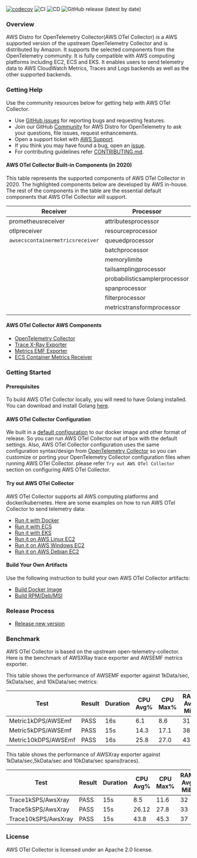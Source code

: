 [![codecov](https://codecov.io/gh/aws-observability/aws-otel-collector/branch/main/graph/badge.svg)](https://codecov.io/gh/aws-observability/aws-otel-collector)
![CI](https://github.com/aws-observability/aws-otel-collector/workflows/CI/badge.svg)
![CD](https://github.com/aws-observability/aws-otel-collector/workflows/CD/badge.svg)
![GitHub release (latest by date)](https://img.shields.io/github/v/release/aws-observability/aws-otel-collector)


### Overview

AWS Distro for OpenTelemetry Collector(AWS OTel Collector) is a AWS supported version of the upstream OpenTelemetry Collector and is distributed by Amazon. It supports the selected components from the OpenTelemetry community. It is fully compatible with AWS computing platforms including EC2, ECS and EKS. It enables users to send telemetry data to AWS CloudWatch Metrics, Traces and Logs backends as well as the other supported backends.

### Getting Help

Use the community resources below for getting help with AWS OTel Collector.
* Use [GitHub issues](https://github.com/aws-observability/aws-otel-collector/issues) for reporting bugs and requesting features.
* Join our GitHub [Community](https://github.com/aws-observability/aws-otel-community) for AWS Distro for OpenTelemetry to ask your questions, file issues, request enhancements.
* Open a support ticket with [AWS Support](http://docs.aws.amazon.com/awssupport/latest/user/getting-started.html).
* If you think you may have found a bug, open an [issue](https://github.com/aws-observability/aws-otel-collector/issues/new).
* For contributing guidelines refer [CONTRIBUTING.md](https://github.com/aws-observability/aws-otel-collector/blob/main/CONTRIBUTING.md).

#### AWS OTel Collector Built-in Components (in 2020)

This table represents the supported components of AWS OTel Collector in 2020. The highlighted components below are developed by AWS in-house. The rest of the components in the table are the essential default components that AWS OTel Collector will support.

| Receiver                        | Processor                     | Exporter           | Extensions             |
|---------------------------------|-------------------------------|--------------------|------------------------|
| prometheusreceiver              | attributesprocessor           | `awsxrayexporter`  | healthcheckextension   |
| otlpreceiver                    | resourceprocessor             | `awsemfexporter`   | pprofextension         |
| `awsecscontainermetricsreceiver`| queuedprocessor               | prometheusexporter | zpagesextension        |
|                                 | batchprocessor                | loggingexporter    |                        |
|                                 | memorylimite                  | otlpexporter       |                        |
|                                 | tailsamplingprocessor         | fileexporter       |                        |
|                                 | probabilisticsamplerprocessor | otlphttpexporter   |                        |
|                                 | spanprocessor                 | datadogexporter    |                        |
|                                 | filterprocessor               | dynatraceexporter  |                        |
|                                 | metricstransformprocessor     | sapmexporter       |                        |
|                                 |                               |                    |                        |

#### AWS OTel Collector AWS Components
* [OpenTelemetry Collector](https://github.com/open-telemetry/opentelemetry-collector/)
* [Trace X-Ray Exporter](https://github.com/open-telemetry/opentelemetry-collector-contrib/tree/master/exporter/awsxrayexporter)
* [Metrics EMF Exporter](https://github.com/open-telemetry/opentelemetry-collector-contrib/tree/master/exporter/awsemfexporter/README.md)
* [ECS Container Metrics Receiver](https://github.com/open-telemetry/opentelemetry-collector-contrib/tree/master/receiver/awsecscontainermetricsreceiver)

### Getting Started
#### Prerequisites
To build AWS OTel Collector locally, you will need to have Golang installed. You can download and install Golang [here](https://golang.org/doc/install).

#### AWS OTel Collector Configuration
We built in a [default configuration](https://github.com/aws-observability/aws-otel-collector/blob/main/config.yaml) to our docker image and other format of release.
So you can run AWS OTel Collector out of box with the default settings.
Also, AWS OTel Collector configuration uses the same configuration syntax/design from [OpenTelemetry Collector](https://github.com/open-telemetry/opentelemetry-collector)
so you can customize or porting your OpenTelemetry Collector configuration files when running AWS OTel Collector. please refer `Try out AWS OTel Collector` section on configuring AWS OTel Collector.

#### Try out AWS OTel Collector
AWS OTel Collector supports all AWS computing platforms and docker/kubernetes. Here are some examples on how to run AWS OTel Collector to send telemetry data:
* [Run it with Docker](https://github.com/aws-observability/aws-otel-collector/blob/main/docs/developers/docker-demo.md)
* [Run it with ECS](https://github.com/aws-observability/aws-otel-collector/blob/main/docs/developers/ecs-demo.md)
* [Run it with EKS](https://github.com/aws-observability/aws-otel-collector/blob/main/docs/developers/eks-demo.md)
* [Run it on AWS Linux EC2](https://github.com/aws-observability/aws-otel-collector/blob/main/docs/developers/linux-rpm-demo.md)
* [Run it on AWS Windows EC2](https://github.com/aws-observability/aws-otel-collector/blob/main/docs/developers/windows-other-demo.md)
* [Run it on AWS Debian EC2](https://github.com/aws-observability/aws-otel-collector/blob/main/docs/developers/debian-deb-demo.md)

#### Build Your Own Artifacts
Use the following instruction to build your own AWS OTel Collector artifacts:
* [Build Docker Image](https://github.com/aws-observability/aws-otel-collector/blob/main/docs/developers/build-docker.md)
* [Build RPM/Deb/MSI](https://github.com/aws-observability/aws-otel-collector/blob/main/docs/developers/build-aoc.md)

### Release Process
* [Release new version](RELEASING.md)

### Benchmark

AWS OTel Collector is based on the upstream open-telemetry-collector. Here is the benchmark of AWSXRay trace exporter and AWSEMF metrics exporter.

This table shows the performance of AWSEMF exporter against 1kData/sec, 5kData/sec, and 10kData/sec metrics:

| Test                | Result | Duration | CPU Avg% | CPU Max% | RAM Avg MiB | RAM Max MiB | Sent Items | Received Items |
|---------------------|--------|----------|----------|----------|-------------|-------------|------------|----------------|
| Metric1kDPS/AWSEmf  |PASS    |     16s  |     6.1  |     8.6  |         31  |         38  |    105000  |        105000  |
| Metric5kDPS/AWSEmf  |PASS    |     15s  |    14.3  |    17.1  |         38  |         42  |    256110  |        256110  |
| Metric10kDPS/AWSEmf |PASS    |     16s  |    25.8  |    27.0  |         43  |         58  |    491100  |        491100  |

This table shows the performance of AWSXray  exporter against 1kData/sec,5kData/sec and 10kData/sec spans(traces).

| Test                | Result | Duration | CPU Avg% | CPU Max% | RAM Avg MiB | RAM Max MiB | Sent Items | Received Items |
|---------------------|--------|----------|----------|----------|-------------|-------------|------------|----------------|
| Trace1kSPS/AwsXray  | PASS   | 15s      |      8.5 |     11.6 |          32 |          36 |      15000 |          15000 |
| Trace5kSPS/AwsXray  | PASS   | 15s      |    26.12 |     27.8 |          33 |          38 |      74400 |          74400 |
| Trace10kSPS/AwsXray | PASS   | 15s      |     43.8 |     45.3 |          37 |          43 |     132500 |         132500 |


### License
AWS OTel Collector is licensed under an Apache 2.0 license.
